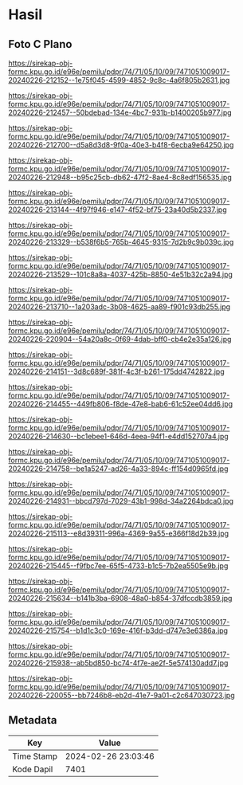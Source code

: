 # Hasil

## Foto C Plano

https://sirekap-obj-formc.kpu.go.id/e96e/pemilu/pdpr/74/71/05/10/09/7471051009017-20240226-212152--1e75f045-4599-4852-9c8c-4a6f805b2631.jpg

https://sirekap-obj-formc.kpu.go.id/e96e/pemilu/pdpr/74/71/05/10/09/7471051009017-20240226-212457--50bdebad-134e-4bc7-931b-b1400205b977.jpg

https://sirekap-obj-formc.kpu.go.id/e96e/pemilu/pdpr/74/71/05/10/09/7471051009017-20240226-212700--d5a8d3d8-9f0a-40e3-b4f8-6ecba9e64250.jpg

https://sirekap-obj-formc.kpu.go.id/e96e/pemilu/pdpr/74/71/05/10/09/7471051009017-20240226-212948--b95c25cb-db62-47f2-8ae4-8c8edf156535.jpg

https://sirekap-obj-formc.kpu.go.id/e96e/pemilu/pdpr/74/71/05/10/09/7471051009017-20240226-213144--4f97f946-e147-4f52-bf75-23a40d5b2337.jpg

https://sirekap-obj-formc.kpu.go.id/e96e/pemilu/pdpr/74/71/05/10/09/7471051009017-20240226-213329--b538f6b5-765b-4645-9315-7d2b9c9b039c.jpg

https://sirekap-obj-formc.kpu.go.id/e96e/pemilu/pdpr/74/71/05/10/09/7471051009017-20240226-213529--101c8a8a-4037-425b-8850-4e51b32c2a94.jpg

https://sirekap-obj-formc.kpu.go.id/e96e/pemilu/pdpr/74/71/05/10/09/7471051009017-20240226-213710--1a203adc-3b08-4625-aa89-f901c93db255.jpg

https://sirekap-obj-formc.kpu.go.id/e96e/pemilu/pdpr/74/71/05/10/09/7471051009017-20240226-220904--54a20a8c-0f69-4dab-bff0-cb4e2e35a126.jpg

https://sirekap-obj-formc.kpu.go.id/e96e/pemilu/pdpr/74/71/05/10/09/7471051009017-20240226-214151--3d8c689f-381f-4c3f-b261-175dd4742822.jpg

https://sirekap-obj-formc.kpu.go.id/e96e/pemilu/pdpr/74/71/05/10/09/7471051009017-20240226-214455--449fb806-f8de-47e8-bab6-61c52ee04dd6.jpg

https://sirekap-obj-formc.kpu.go.id/e96e/pemilu/pdpr/74/71/05/10/09/7471051009017-20240226-214630--bc1ebee1-646d-4eea-94f1-e4dd152707a4.jpg

https://sirekap-obj-formc.kpu.go.id/e96e/pemilu/pdpr/74/71/05/10/09/7471051009017-20240226-214758--be1a5247-ad26-4a33-894c-ff154d0965fd.jpg

https://sirekap-obj-formc.kpu.go.id/e96e/pemilu/pdpr/74/71/05/10/09/7471051009017-20240226-214931--bbcd797d-7029-43b1-998d-34a2264bdca0.jpg

https://sirekap-obj-formc.kpu.go.id/e96e/pemilu/pdpr/74/71/05/10/09/7471051009017-20240226-215113--e8d39311-996a-4369-9a55-e366f18d2b39.jpg

https://sirekap-obj-formc.kpu.go.id/e96e/pemilu/pdpr/74/71/05/10/09/7471051009017-20240226-215445--f9fbc7ee-65f5-4733-b1c5-7b2ea5505e9b.jpg

https://sirekap-obj-formc.kpu.go.id/e96e/pemilu/pdpr/74/71/05/10/09/7471051009017-20240226-215634--b141b3ba-6908-48a0-b854-37dfccdb3859.jpg

https://sirekap-obj-formc.kpu.go.id/e96e/pemilu/pdpr/74/71/05/10/09/7471051009017-20240226-215754--b1d1c3c0-169e-416f-b3dd-d747e3e6386a.jpg

https://sirekap-obj-formc.kpu.go.id/e96e/pemilu/pdpr/74/71/05/10/09/7471051009017-20240226-215938--ab5bd850-bc74-4f7e-ae2f-5e574130add7.jpg

https://sirekap-obj-formc.kpu.go.id/e96e/pemilu/pdpr/74/71/05/10/09/7471051009017-20240226-220055--bb7246b8-eb2d-41e7-9a01-c2c647030723.jpg


## Metadata

| Key        | Value               |
| ---------- | ------------------- |
| Time Stamp | 2024-02-26 23:03:46 |
| Kode Dapil | 7401                |



